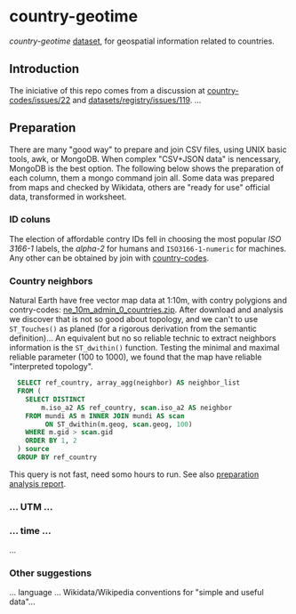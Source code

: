 # country-geotime
*country-geotime* [dataset](https://github.com/datasets), for geospatial information related to countries.

## Introduction
The iniciative of this repo comes from a discussion at [country-codes/issues/22](https://github.com/datasets/country-codes/issues/22) and [datasets/registry/issues/119](https://github.com/datasets/registry/issues/119#issuecomment-142620724).
...


## Preparation
There are many "good way" to prepare and join CSV files,  using UNIX basic tools, awk, or MongoDB. When complex "CSV+JSON data" is nencessary, MongoDB is the best option. The following below shows the preparation of each column, them a mongo command join all. Some data was prepared from maps and checked by Wikidata, others are "ready for use" official data,  transformed in worksheet.

### ID coluns
The election of affordable contry IDs fell in choosing the most popular *ISO 3166-1* labels, the *alpha-2*  for humans and `ISO3166-1-numeric` for machines. Any other can be obtained by join with [country-codes](https://github.com/datasets/country-codes).

### Country neighbors
Natural Earth have free vector  map data at 1:10m, with contry polygions and contry-codes: [ne_10m_admin_0_countries.zip](http//www.naturalearthdata.com/download/10m/cultural/ne_10m_admin_0_countries.zip). After download and analysis we discover that is not so good about topology, and we can't to use `ST_Touches()` as planed (for a rigorous derivation from the semantic definition)... An equivalent but no so reliable technic to extract neighbors information is the  `ST_dwithin()` function. Testing the minimal and maximal reliable parameter (100 to 1000), we found that the map have reliable "interpreted topology".


```sql
  SELECT ref_country, array_agg(neighbor) AS neighbor_list
  FROM (
    SELECT DISTINCT
        m.iso_a2 AS ref_country, scan.iso_a2 AS neighbor
    FROM mundi AS m INNER JOIN mundi AS scan
         ON ST_dwithin(m.geog, scan.geog, 100)
    WHERE m.gid > scan.gid
    ORDER BY 1, 2
  ) source
  GROUP BY ref_country
  ```
This query is not fast, need somo hours to run. See also [preparation analysis  report](https://github.com/ppKrauss/country-geotime/wiki/Country-neighbors-preparation).

### ... UTM ...


### ... time ...
...

### Other suggestions
... language ...  Wikidata/Wikipedia conventions for "simple and useful data"... 




